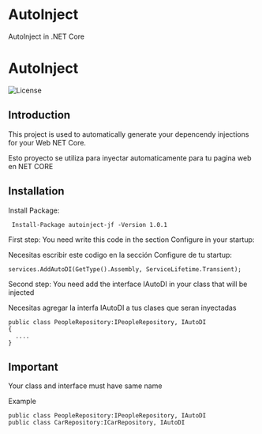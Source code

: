# AutoInject
AutoInject in .NET Core

# AutoInject
![License](https://img.shields.io/github/license/josepfs1995/AutoInject)

## Introduction

 This project is used to automatically generate your depencendy injections for your Web NET Core.

 Esto proyecto se utiliza para inyectar automaticamente para tu pagina web en NET CORE

## Installation
Install Package:
```
 Install-Package autoinject-jf -Version 1.0.1
 ```
First step: You need write this code in the section Configure in your startup:

Necesitas escribir este codigo en la sección Configure de tu startup:
```
services.AddAutoDI(GetType().Assembly, ServiceLifetime.Transient);
```
Second step: You need add the interface IAutoDI in your class that will be injected

Necesitas agregar la interfa IAutoDI a tus clases que seran inyectadas
```
public class PeopleRepository:IPeopleRepository, IAutoDI
{
  ....
}
```
## Important
 Your class and interface must have same name
 
 Example
 
 ```
public class PeopleRepository:IPeopleRepository, IAutoDI
public class CarRepository:ICarRepository, IAutoDI
```
